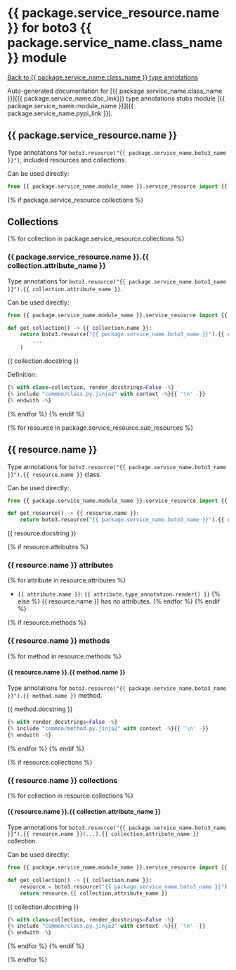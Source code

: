 # {{ package.service_resource.name }} for boto3 {{ package.service_name.class_name }} module

[Back to {{ package.service_name.class_name }} type annotations](./index.md)

Auto-generated documentation for [{{ package.service_name.class_name }}]({{ package.service_name.doc_link}})
type annotations stubs module [{{ package.service_name.module_name }}]({{ package.service_name.pypi_link }}).

## {{ package.service_resource.name }}

Type annotations for `boto3.resource("{{ package.service_name.boto3_name }}")`, included resources and collections.

Can be used directly:

```python
from {{ package.service_name.module_name }}.service_resource import {{ package.service_resource.name }}
```

{% if package.service_resource.collections %}
## Collections
{% for collection in package.service_resource.collections %}
### {{ package.service_resource.name }}.{{ collection.attribute_name }}

Type annotations for `boto3.resource("{{ package.service_name.boto3_name }}").{{ collection.attribute_name }}`.

Can be used directly:

```python
from {{ package.service_name.module_name }}.service_resource import {{ collection.name }},

def get_collection() -> {{ collection.name }}:
    return boto3.resource("{{ package.service_name.boto3_name }}").{{ collection.attribute_name }}(
        ...
    )
```

{{ collection.docstring }}

Definition:

```python
{% with class=collection, render_docstrings=False -%}
{% include "common/class.py.jinja2" with context -%}{{ '\n' -}}
{% endwith -%}
```
{% endfor %}
{% endif %}

{% for resource in package.service_resource.sub_resources %}
## {{ resource.name }}

Type annotations for `boto3.resource("{{ package.service_name.boto3_name }}").{{ resource.name }}` class.

Can be used directly:

```python
from {{ package.service_name.module_name }}.service_resource import {{ resource.name }}

def get_resource() -> {{ resource.name }}:
    return boto3.resource("{{ package.service_name.boto3_name }}").{{ resource.name }}(...)
```

{{ resource.docstring }}

{% if resource.attributes %}
### {{ resource.name }} attributes

{% for attribute in resource.attributes %}
- `{{ attribute.name }}`: `{{ attribute.type_annotation.render() }}`
{% else %}
{{ resource.name }} has no attributes.
{% endfor %}
{% endif %}

{% if resource.methods %}
### {{ resource.name }} methods

{% for method in resource.methods %}
#### {{ resource.name }}.{{ method.name }}

Type annotations for `boto3.resource("{{ package.service_name.boto3_name }}").{{ method.name }}` method.

{{ method.docstring }}

```python
{% with render_docstrings=False -%}
{% include "common/method.py.jinja2" with context -%}{{ '\n' -}}
{% endwith -%}
```
{% endfor %}
{% endif %}

{% if resource.collections %}
### {{ resource.name }} collections

{% for collection in resource.collections %}
#### {{ resource.name }}.{{ collection.attribute_name }}

Type annotations for `boto3.resource("{{ package.service_name.boto3_name }}").{{ resource.name }}(...).{{ collection.attribute_name }}` collection.

Can be used directly:

```python
from {{ package.service_name.module_name }}.service_resource import {{ collection.name }},

def get_collection() -> {{ collection.name }}:
    resource = boto3.resource("{{ package.service_name.boto3_name }}").{{ resource.name }}(...)
    return resource.{{ collection.attribute_name }}
```

{{ collection.docstring }}

```python
{% with class=collection, render_docstrings=False -%}
{% include "common/class.py.jinja2" with context -%}{{ '\n' -}}
{% endwith -%}
```
{% endfor %}
{% endif %}

{% endfor %}
